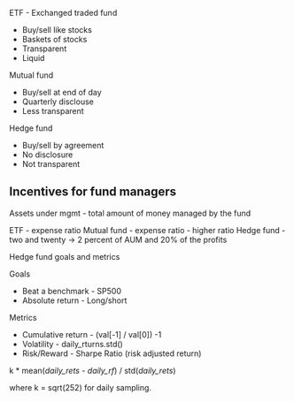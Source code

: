 
ETF - Exchanged traded fund
- Buy/sell like stocks
- Baskets of stocks
- Transparent
- Liquid


Mutual fund
- Buy/sell at end of day
- Quarterly disclouse
- Less transparent

Hedge fund
- Buy/sell by agreement
- No disclosure
- Not transparent

Incentives for fund managers
----------------------------
Assets under mgmt - total amount of money managed by the fund

ETF - expense ratio
Mutual fund - expense ratio - higher ratio
Hedge fund - two and twenty
  -> 2 percent of AUM and 20% of the profits


Hedge fund goals and metrics

Goals
- Beat a benchmark - SP500
- Absolute return - Long/short

Metrics
- Cumulative return - (val[-1] / val[0]) -1
- Volatility - daily_rturns.std()
- Risk/Reward - Sharpe Ratio (risk adjusted return)

k * mean(_daily_rets_ - _daily_rf_) / std(_daily_rets_)

where k = sqrt(252) for daily sampling.


